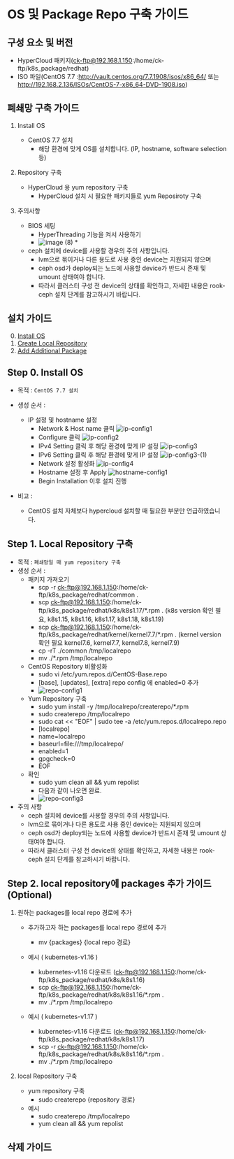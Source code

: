 # OS 및 Package Repo 구축 가이드

## 구성 요소 및 버전
* HyperCloud 패키지(ck-ftp@192.168.1.150:/home/ck-ftp/k8s_package/redhat)
* ISO 파일(CentOS 7.7 :http://vault.centos.org/7.7.1908/isos/x86_64/ 또는 http://192.168.2.136/ISOs/CentOS-7-x86_64-DVD-1908.iso)

## 폐쇄망 구축 가이드
1. Install OS
    * CentOS 7.7 설치
	    * 해당 환경에 맞게 OS를 설치합니다. (IP, hostname, software selection 등)		 

2. Repository 구축
    * HyperCloud 용 yum repository 구축
	    * HyperCloud 설치 시 필요한 패키지들로 yum Reposiroty 구축 	  
3. 주의사항
    * BIOS 세팅
        * HyperThreading 기능을 켜서 사용하기
	    * ![image (8)](https://user-images.githubusercontent.com/45585638/106423010-f0a8b580-64a2-11eb-9c76-2a1f9bbd02a9.png) *
    * ceph 설치에 device를 사용할 경우의 주의 사항입니다.
        * lvm으로 묶이거나 다른 용도로 사용 중인 device는 지원되지 않으며
        * ceph osd가 deploy되는 노드에 사용할 device가 반드시 존재 및 umount 상태여야 합니다.
        * 따라서 클러스터 구성 전 device의 상태를 확인하고, 자세한 내용은 rook-ceph 설치 단계를 참고하시기 바랍니다.
## 설치 가이드
0. [Install OS](#step-0-install-os)
1. [Create Local Repository](#step-1-local-repository-%EA%B5%AC%EC%B6%95)
2. [Add Additional Package](#step-2-local-repository%EC%97%90-packages-%EC%B6%94%EA%B0%80-%EA%B0%80%EC%9D%B4%EB%93%9C-optional)

## Step 0. Install OS
* 목적 : `CentOS 7.7 설치`
* 생성 순서 :     
    * IP 설정 및 hostname 설정
	    * Network & Host name 클릭
		    ![ip-config1](/figure/network-host-select.png)
      * Configure 클릭
        ![ip-config2](/figure/configure.png)
      * IPv4 Setting 클릭 후 해당 환경에 맞게 IP 설정
        ![ip-config3](/figure/ipv4.png)
      * IPv6 Setting 클릭 후 해당 환경에 맞게 IP 설정
        ![ip-config3-(1)](/figure/ipv6.jpg)
      * Network 설정 활성화
        ![ip-config4](/figure/network-enable.png)
      * Hostname 설정 후 Apply
        ![hostname-config1](/figure/hostname.png)
      * Begin Installation 이후 설치 진행
        
* 비고 :
    * CentOS 설치 자체보다 hypercloud 설치할 때 필요한 부분만 언급하였습니다.    

## Step 1. Local Repository 구축
* 목적 : `폐쇄망일 때 yum repository 구축`
* 생성 순서 : 
    * 패키지 가져오기
      * scp -r ck-ftp@192.168.1.150:/home/ck-ftp/k8s_package/redhat/common .
      * scp ck-ftp@192.168.1.150:/home/ck-ftp/k8s_package/redhat/k8s/k8s1.17/*.rpm . (k8s version 확인 필요, k8s1.15, k8s1.16, k8s1.17, k8s1.18, k8s1.19)     
      * scp ck-ftp@192.168.1.150:/home/ck-ftp/k8s_package/redhat/kernel/kernel7.7/*.rpm . (kernel version 확인 필요 kernel7.6, kernel7.7, kernel7.8, kernel7.9)
      * cp -rT ./common /tmp/localrepo
      * mv ./*.rpm /tmp/localrepo
    * CentOS Repository 비활성화
      * sudo vi /etc/yum.repos.d/CentOS-Base.repo
      * [base], [updates], [extra] repo config 에 enabled=0 추가
      * ![repo-config1](/figure/centos-config.png)
    * Yum Repository 구축
      * sudo yum install -y /tmp/localrepo/createrepo/*.rpm
      * sudo createrepo /tmp/localrepo
      * sudo cat << "EOF" | sudo tee -a /etc/yum.repos.d/localrepo.repo
      * [localrepo]
      * name=localrepo
      * baseurl=file:///tmp/localrepo/
      * enabled=1
      * gpgcheck=0
      * EOF
    * 확인
      * sudo yum clean all && yum repolist
      * 다음과 같이 나오면 완료.
      * ![repo-config3](/figure/fin.png)
* 주의 사항
	* ceph 설치에 device를 사용할 경우의 주의 사항입니다.
	* lvm으로 묶이거나 다른 용도로 사용 중인 device는 지원되지 않으며
	* ceph osd가 deploy되는 노드에 사용할 device가 반드시 존재 및 umount 상태여야 합니다.
	* 따라서 클러스터 구성 전 device의 상태를 확인하고, 자세한 내용은 rook-ceph 설치 단계를 참고하시기 바랍니다.

## Step 2. local repository에 packages 추가 가이드 (Optional)

1. 원하는 packages를 local repo 경로에 추가
    * 추가하고자 하는 packages를 local repo 경로에 추가
	    * mv {packages} {local repo 경로}		 

    * 예시 ( kubernetes-v1.16 )    
    	    
	    * kubernetes-v1.16 다운로드 (ck-ftp@192.168.1.150:/home/ck-ftp/k8s_package/redhat/k8s/k8s1.16)  		
	    * scp ck-ftp@192.168.1.150:/home/ck-ftp/k8s_package/redhat/k8s/k8s1.16/*.rpm . 		
	    * mv ./*.rpm /tmp/localrepo
    
    * 예시 ( kubernetes-v1.17 )    
    	    
	    * kubernetes-v1.16 다운로드 (ck-ftp@192.168.1.150:/home/ck-ftp/k8s_package/redhat/k8s/k8s1.17)   		
	    * scp -r ck-ftp@192.168.1.150:/home/ck-ftp/k8s_package/redhat/k8s/k8s1.16/*.rpm . 		
	    * mv ./*.rpm /tmp/localrepo 
	    
2. local Repository 구축
    * yum repository 구축
	    * sudo createrepo {repository 경로}	    
    * 예시
	    * sudo createrepo /tmp/localrepo
	    * yum clean all && yum repolist




## 삭제 가이드
